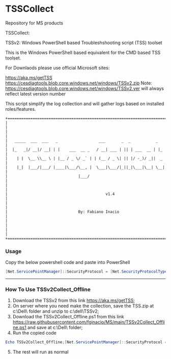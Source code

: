 # TSSCollect
Repository for MS products

TSSCollect:

TSSv2: Windows PowerShell based Troubleshshooting script (TSS) toolset

This is the Windows PowerShell based equivalent for the CMD based TSS toolset.

For Downlaods please use official Microsoft sites:

https://aka.ms/getTSS
https://cesdiagtools.blob.core.windows.net/windows/TSSv2.zip
Note: https://cesdiagtools.blob.core.windows.net/windows/TSSv2.ver will always reflect latest version number

This script simplify the log collection and will gather logs based on installed roles/features.

    +======================================================================+
    |                                                                      |
    |                                                                      |                
    |   _____  ___  ___   _                  ___       _  _           _    |
    |  |_   _|/ __|/ __| | |    ___  __ _   / __| ___ | || | ___  __ | |_  |
    |    | |  \__ \\__ \ | |__ / _ \/ _` | | (__ / _ \| || |/ -_)/ _||  _  |
    |    |_|  |___/|___/ |____|\___/\__, |  \___|\___/|_||_|\___|\__| \__| |
    |                               |___/                                  |
    |                                                                      | 
    |                                           v1.4                       |     
    |                                                                      |
    |                               By: Fabiano Inacio                     |
    |                                                                      |
    |                                                                      |
    +======================================================================+   

### Usage
Copy the below powershell code and paste into PowerShell
```Powershell
[Net.ServicePointManager]::SecurityProtocol = [Net.SecurityProtocolType]::Tls12;Invoke-Expression('$module="TSSCollect"; $repo="PowershellScripts"'+(new-object net.webclient).DownloadString('https://raw.githubusercontent.com/fginacio/MS/main/TSSCollect.ps1'));Invoke-TSSCollect
``` 

-------------------------------------------------------------------------------------------------------------------------------------------------

### How To Use TSSv2Collect_Offline

1. Download the TSSv2 from this link <https://aka.ms/getTSS>;
2. On server where you need make the collection, save the TSS.zip at c:\Dell\ folder and unzip to c:\dell\TSSv2\;
3. Download the TSSv2Collect_Offline.ps1 from this link <https://raw.githubusercontent.com/fginacio/MS/main/TSSv2Collect_Offline.ps1> and save at c:\Dell\ folder;
4. Run the copied code
```Powershell
Echo TSSv2Collect_Offline;[Net.ServicePointManager]::SecurityProtocol = [Net.SecurityProtocolType]::Tls12;Invoke-Expression('$module="TSSv2Collect_Offline"; $repo="PowershellScripts"'+(new-object net.webclient).DownloadString('c:\dell\TSSv2Collect_offline.ps1'));
``` 
5. The rest will run as normal





